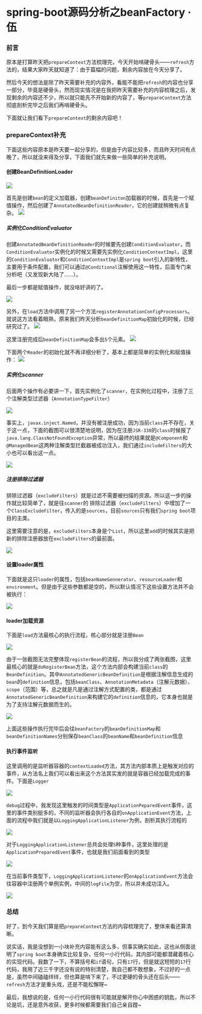 # spring-boot源码分析之beanFactory · 伍

### 前言

原本是打算昨天把`prepareContext`方法梳理完，今天开始啃硬骨头——`refresh`方法的，结果大家昨天就知道了：由于篇幅的问题，剩余内容放在今天分享了。

然后今天的想法是除了昨天需要补充的内容外，看能不能把`refresh`的内容也分享一部分，毕竟是硬骨头，然而现实情况是在我把昨天需要补充的内容梳理之后，发现剩余的内容还不少，所以就只能先不开始新的内容了，等`prepareContext`方法彻底剖析完毕之后我们再啃硬骨头。

下面就让我们看下`prepareContext`的剩余内容吧！

### prepareContext补充

下面这些内容原本是昨天要一起分享的，但是由于内容比较多，而且昨天时间有点晚了，所以就没来得及分享，下面我们就先来做一些简单的补充说明。

#### 创建BeanDefinitionLoader

![](https://syske-pic-bed.oss-cn-hangzhou.aliyuncs.com/imgs/20210907211014.png)

  首先是创建`bean`的定义加载器，创建`beanDefiniton`加载器的时候，首先是一个赋值操作，然后创建了`AnnotatedBeanDefinitionReader`，它的创建就稍微有点复杂。 ![](https://syske-pic-bed.oss-cn-hangzhou.aliyuncs.com/imgs/20210907211446.png)

##### 实例化ConditionEvaluator

  创建`AnnotatedBeanDefinitionReader`的时候要先创建`ConditionEvaluator`，而`ConditionEvaluator`实例化的时候又需要先实例化`ConditionContextImpl`，这里的`ConditionEvaluator`和`ConditionContextImpl`是`spring boot`引入的新特性，主要用于条件配置，我们可以通过`@Conditional`注解使用这一特性，后面专门来分析吧（又发现新大陆了……）。

  最后一步都是赋值操作，就没啥好讲的了。

  ![](https://syske-pic-bed.oss-cn-hangzhou.aliyuncs.com/imgs/20210907212256.png)

  另外，在`load`方法中调用了另一个方法`registerAnnotationConfigProcessors`。就说这方法看着眼熟，原来我们昨天分析`beanDefinitionMap`初始化的时候，已经研究过了。  ![](https://syske-pic-bed.oss-cn-hangzhou.aliyuncs.com/imgs/20210907214219.png)

  这里注册完成后`beanDefinitionMap`会多出`5`个元素。  ![](https://syske-pic-bed.oss-cn-hangzhou.aliyuncs.com/imgs/20210906212208.png)

  下面两个`Reader`的初始化就不再详细分析了，基本上都是简单的实例化和赋值操作：  ![](https://syske-pic-bed.oss-cn-hangzhou.aliyuncs.com/imgs/20210907214756.png)

##### 实例化scanner

  后面两个操作有必要讲一下，首先实例化了`scanner`，在实例化过程中，注册了三个注解类型过滤器（`AnnotationTypeFilter`）

![](https://syske-pic-bed.oss-cn-hangzhou.aliyuncs.com/imgs/20210908082829.png) 

事实上，`javax.inject.Named`，并没有被注册成功，因为当前`class`并不存在，关于这一点，下面的截图可以很清楚地说明，因为在注册`JSR-330`的`class`时候报了`java.lang.ClassNotFoundException`异常，所以最终的结果就是`@Component`和`@ManagedBean`这两种注解类型拦截器被成功注入，我们通过`includeFilters`的大小也可以看出这一点。

![](https://syske-pic-bed.oss-cn-hangzhou.aliyuncs.com/imgs/20210908083456.png) 

##### 注册排除过滤器

排除过滤器（`excludeFilters`）就是过滤不需要被扫描的资源。所以这一步的操作就比较简单了，就是往`scanner`的 排除过滤器（`excludeFilters`）中增加了一个`ClassExcludeFilter`，传入的是`sources`，目前`sources`只有我们`spring boot`项目的主类。

这里需要注意的是，`excludeFilters`本身是个`List`，所以这里`add`的时候其实是把新的排除注册器放在`excludeFilters`的最前面。

![](https://syske-pic-bed.oss-cn-hangzhou.aliyuncs.com/imgs/20210908084904.png)

#### 设置loader属性

下面就是这只`loader`的属性，包括`beanNameGennerator`、`resourceLoader`和`environment`。但是由于这些参数都是空的，所以默认情况下这些设置方法并不会被执行：

![](https://syske-pic-bed.oss-cn-hangzhou.aliyuncs.com/imgs/images/20210908130336.png)

#### loader加载资源

下面是`load`方法最核心的执行流程，核心部分就是注册`Bean`

![](https://syske-pic-bed.oss-cn-hangzhou.aliyuncs.com/imgs/images/20210908131728.png)

由于一张截图无法完整体现`registerBean`的流程，所以我分成了两张截图，这里最核心的就是`doRegisterBean`方法，这个方法内部会构建当前`class`的`BeanDefinition`。其中`AnnotatedGenericBeanDefinition`是根据注解信息生成的`bean`的`definition`信息，包括`beanClass`、`AnnotationMetadata`（注解元数据）、`scope`（范围）等，总之就是凡是通过注解方式配置的类，都是通过`AnnotatedGenericBeanDefinition`来构建它的`definition`信息的，它本身也就是为了支持注解元数据而生的。

![](https://syske-pic-bed.oss-cn-hangzhou.aliyuncs.com/imgs/images/20210908132127.png)

上面这些操作执行完毕后会往`beanFactory`的`beanDefinitionMap`和`beanDefinitionNames`分别保存`beanClass`的`beanName`和`beanDefinition`信息

#### 执行事件监听

这里调用的是监听器容器的`contextLoaded`方法，其方法内部本质上是触发对应的事件，从方法名上我们可以看出来这个方法其实发的就是容器已经加载完成的事件。下面是`Logger`

![](https://syske-pic-bed.oss-cn-hangzhou.aliyuncs.com/imgs/images/20210908144903.png)

`debug`过程中，我发现这里触发的时间类型是`ApplicationPeparedEvent`事件，这里的事件类别挺多的，不同的监听器会执行各自的`onApplicationEvent`方法，上面的流程中我们就是以`LoggingApplicationListener`为例，剖析其执行流程的

![](https://syske-pic-bed.oss-cn-hangzhou.aliyuncs.com/imgs/20210908214555.png)

对于`LoggingApplicationListener`总共会处理`5`种事件，这里处理的是`ApplicationPreparedEvent`事件，也就是我们前面看到的类型

![](https://syske-pic-bed.oss-cn-hangzhou.aliyuncs.com/imgs/20210908214752.png)

在当前事件类型下，`LoggingApplicationListener`的`onApplicationEvent`方法会往容器中注册两个单例实例，中间的`logFile`为空，所以并未成功注入。

![](https://syske-pic-bed.oss-cn-hangzhou.aliyuncs.com/imgs/20210908215403.png)



### 总结

好了，到今天我们算是把`prepareContext`方法的内容梳理完了，整体来看还算清晰。

说实话，我是没想到一小块补充内容能有这么多，但事实确实如此，这也从侧面说明了`spring boot`本身确实比较复杂，任何一小行代码，其内部可能都潜藏着核心的实现代码。我数了一下，不算括号和`if`语句，只有`17`行，但是就这短短的`17`行代码，我用了近三千字还没有说的特别清楚，我自己都不敢想象，不过好的一点是，虽然中间磕磕绊绊，但也算是啃下来了，不过更硬的骨头还在后头——`refresh`方法才是重头戏，还是不能松懈呀~

最后，我想说的是，任何一小行代码很有可能就是解开你心中困惑的钥匙，所以不论是坑，还是意外收获，更多时候都需要我们自己亲自蹚~

